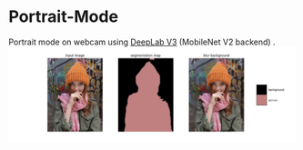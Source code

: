 # Portrait-Mode

Portrait mode on webcam using [DeepLab V3](https://github.com/tensorflow/models/tree/master/research/deeplab) (MobileNet V2 backend) .
<img src="figs/result.png">

